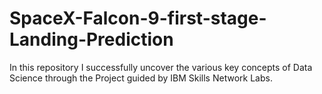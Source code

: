 # SpaceX-Falcon-9-first-stage-Landing-Prediction
In this repository I successfully uncover the various key concepts of Data Science through the Project guided by IBM Skills Network Labs.
